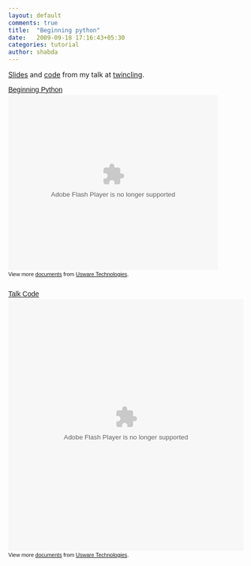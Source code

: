 ```yaml
---
layout: default
comments: true
title:  "Beginning python"
date:   2009-09-18 17:16:43+05:30
categories: tutorial
author: shabda
---
```

[Slides](http://www.slideshare.net/uswaretech/beginning-python) and [code](http://bit.ly/pytalk) from my talk at [twincling](http://twincling.org/node/725).

<div style="width:425px;text-align:left" id="__ss_1991104"><a style="font:14px Helvetica,Arial,Sans-serif;display:block;margin:12px 0 3px 0;text-decoration:underline;" href="http://www.slideshare.net/uswaretech/beginning-python" title="Beginning Python">Beginning Python</a><object style="margin:0px" width="425" height="355"><param name="movie" value="http://static.slidesharecdn.com/swf/ssplayer2.swf?doc=talk-090913073858-phpapp02&stripped_title=beginning-python" /><param name="allowFullScreen" value="true"/><param name="allowScriptAccess" value="always"/><embed src="http://static.slidesharecdn.com/swf/ssplayer2.swf?doc=talk-090913073858-phpapp02&stripped_title=beginning-python" type="application/x-shockwave-flash" allowscriptaccess="always" allowfullscreen="true" width="425" height="355"></embed></object><div style="font-size:11px;font-family:tahoma,arial;height:26px;padding-top:2px;">View more <a style="text-decoration:underline;" href="http://www.slideshare.net/">documents</a> from <a style="text-decoration:underline;" href="http://www.slideshare.net/uswaretech">Usware Technologies</a>.</div></div>


<div style="width:477px;text-align:left" id="__ss_1995742"><a style="font:14px Helvetica,Arial,Sans-serif;display:block;margin:12px 0 3px 0;text-decoration:underline;" href="http://www.slideshare.net/uswaretech/talk-code" title="Talk Code">Talk Code</a><object style="margin:0px" width="477" height="510"><param name="movie" value="http://static.slidesharecdn.com/swf/ssplayerd.swf?doc=talkcode-090914105528-phpapp01&stripped_title=talk-code" /><param name="allowFullScreen" value="true"/><param name="allowScriptAccess" value="always"/><embed src="http://static.slidesharecdn.com/swf/ssplayerd.swf?doc=talkcode-090914105528-phpapp01&stripped_title=talk-code" type="application/x-shockwave-flash" allowscriptaccess="always" allowfullscreen="true" width="477" height="510"></embed></object><div style="font-size:11px;font-family:tahoma,arial;height:26px;padding-top:2px;">View more <a style="text-decoration:underline;" href="http://www.slideshare.net/">documents</a> from <a style="text-decoration:underline;" href="http://www.slideshare.net/uswaretech">Usware Technologies</a>.</div></div>

